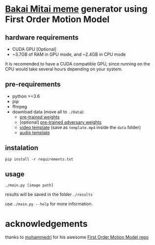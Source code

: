 # [Bakai Mitai meme]((https://knowyourmeme.com/memes/dame-da-ne-baka-mitai)) generator using First Order Motion Model

## hardware requirements

* CUDA GPU [Optional]
* \~3.7GB of RAM in GPU mode, and \~2.4GB in CPU mode

It is recomended to have a CUDA compatible GPU, since running on the CPU would take 
several hours depending on your system.


## pre-requirements
* python >=3.6
* pip
* ffmpeg
* download data (move all to `./data`):
	* [pre-trained weights](https://mega.nz/file/4cAyTIpT#5c5n43cLo4xc_uSgyBMIxMLB1S3_tNtzeiEZALnIyyc)
	* \[optional\] [pre-trained adversary weights](https://mega.nz/file/MNJw3ASA#ykp34kcenxKAEoTAW6__UhSrkxdchzqBq2p6qSzCkLE)
	* [video template](https://www.kapwing.com/videos/5f2831922695a400156ada1e) (save as `template.mp4` inside the `data` folder)
	* [audio template](https://filebin.net/tqtq7j5mvxq3j72k/dame.mp3?t=za5niv86)

## instalation

```shell
pip install -r requirements.txt
```

## usage
```shell
./main.py [image path]
```
results will be saved in the folder `./results`

use `./main.py --help` for more information.

# acknowledgements
thanks to [mohammedri](https://github.com/mohammedri) for his awesome [First Order Motion Model repo](https://github.com/AliaksandrSiarohin/first-order-model/blob/master/LICENSE.md)
